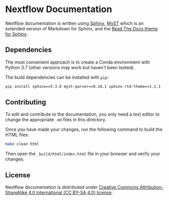 # Nextflow Documentation

Nextflow documentation is written using [Sphinx](http://www.sphinx-doc.org/), [MyST](https://myst-parser.readthedocs.io/en/latest/) which is an extended version of Markdown for Sphinx, and the [Read The Docs theme for Sphinx](https://github.com/readthedocs/sphinx_rtd_theme).


## Dependencies

The most convenient approach is to create a Conda environment with Python 3.7 (other versions may work but haven't been tested).

The build dependencies can be installed with `pip`:

```bash
pip install sphinx==5.3.0 myst-parser==0.18.1 sphinx-rtd-theme==1.1.1
```


## Contributing

To edit and contribute to the documentation, you only need a text editor to change the appropriate `.md` files in this directory.

Once you have made your changes, run the following command to build the HTML files:

```bash
make clean html
```

Then open the `_build/html/index.html` file in your browser and verify your changes.


## License

Nextflow documentation is distributed under
[Creative Commons Attribution-ShareAlike 4.0 International (CC BY-SA 4.0) license](https://creativecommons.org/licenses/by-sa/4.0/).
